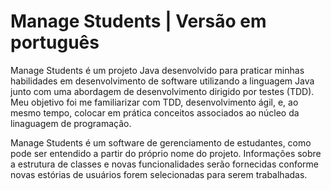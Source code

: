 # Manage Students | Versão em português

Manage Students é um projeto Java desenvolvido para praticar minhas habilidades em desenvolvimento de software utilizando a linguagem Java junto com uma abordagem de desenvolvimento dirigido por testes (TDD). Meu objetivo foi me familiarizar com TDD, desenvolvimento ágil, e, ao mesmo tempo, colocar em prática conceitos associados ao núcleo da linaguagem de programação.

Manage Students é um software de gerenciamento de estudantes, como pode ser entendido a partir do próprio nome do projeto. Informações sobre a estrutura de classes e novas funcionalidades serão fornecidas conforme novas estórias de usuários forem selecionadas para serem trabalhadas.